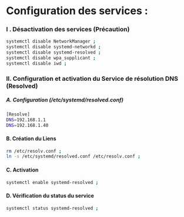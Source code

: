 # Configuration des services :


### I . Désactivation des services (Précaution)

```bash
systemctl disable NetworkManager ;
systemctl disable systemd-networkd ;
systemctl disable systemd-resolved ;
systemctl disable wpa_supplicant ;
systemctl disable iwd ;
```

### II. Configuration et activation du Service de résolution DNS (Resolved)

##### A. Configuration (/etc/systemd/resolved.conf)
```bash
[Resolve]
DNS=192.168.1.1
DNS=192.168.1.40
```

#### B. Création du Liens
```bash
rm /etc/resolv.conf ;
ln -s /etc/systemd/resolved.conf /etc/resolv.conf ;
```

#### C. Activation
```bash
systemctl enable systemd-resolved ;
```

#### D. Vérification du status du service
```bash
systemctl status systemd-resolved ;
```
